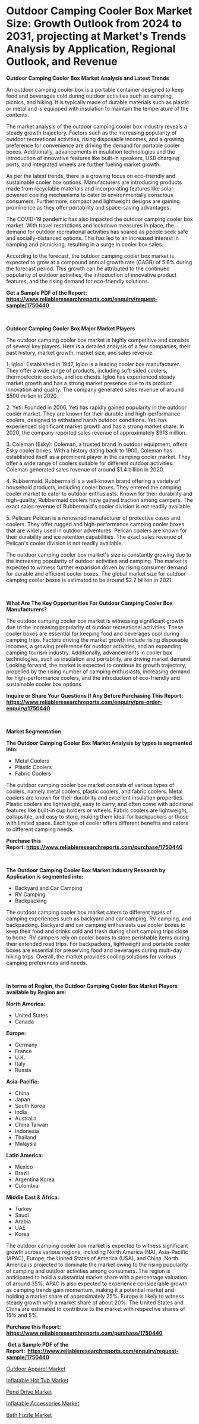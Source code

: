 <p><h1>Outdoor Camping Cooler Box Market Size: Growth Outlook from 2024 to 2031, projecting at Market's Trends Analysis by Application, Regional Outlook, and Revenue</h1></p><p><strong>Outdoor Camping Cooler Box Market Analysis and Latest Trends</strong></p>
<p><p>An outdoor camping cooler box is a portable container designed to keep food and beverages cold during outdoor activities such as camping, picnics, and hiking. It is typically made of durable materials such as plastic or metal and is equipped with insulation to maintain the temperature of the contents.</p><p>The market analysis of the outdoor camping cooler box industry reveals a steady growth trajectory. Factors such as the increasing popularity of outdoor recreational activities, rising disposable incomes, and a growing preference for convenience are driving the demand for portable cooler boxes. Additionally, advancements in insulation technologies and the introduction of innovative features like built-in speakers, USB charging ports, and integrated wheels are further fueling market growth.</p><p>As per the latest trends, there is a growing focus on eco-friendly and sustainable cooler box options. Manufacturers are introducing products made from recyclable materials and incorporating features like solar-powered cooling mechanisms to cater to environmentally conscious consumers. Furthermore, compact and lightweight designs are gaining prominence as they offer portability and space-saving advantages.</p><p>The COVID-19 pandemic has also impacted the outdoor camping cooler box market. With travel restrictions and lockdown measures in place, the demand for outdoor recreational activities has soared as people seek safe and socially-distanced options. This has led to an increased interest in camping and picnicking, resulting in a surge in cooler box sales.</p><p>According to the forecast, the outdoor camping cooler box market is expected to grow at a compound annual growth rate (CAGR) of 5.6% during the forecast period. This growth can be attributed to the continued popularity of outdoor activities, the introduction of innovative product features, and the rising demand for eco-friendly solutions.</p></p>
<p><strong>Get a Sample PDF of the Report:&nbsp; <a href="https://www.reliableresearchreports.com/enquiry/request-sample/1750440">https://www.reliableresearchreports.com/enquiry/request-sample/1750440</a></strong></p>
<p>&nbsp;</p>
<p><strong>Outdoor Camping Cooler Box Major Market Players</strong></p>
<p><p>The outdoor camping cooler box market is highly competitive and consists of several key players. Here is a detailed analysis of a few companies, their past history, market growth, market size, and sales revenue:</p><p>1. Igloo: Established in 1947, Igloo is a leading cooler box manufacturer. They offer a wide range of products, including soft-sided coolers, thermoelectric coolers, and ice chests. Igloo has experienced steady market growth and has a strong market presence due to its product innovation and quality. The company generated sales revenue of around $500 million in 2020.</p><p>2. Yeti: Founded in 2006, Yeti has rapidly gained popularity in the outdoor cooler market. They are known for their durable and high-performance coolers, designed to withstand harsh outdoor conditions. Yeti has experienced significant market growth and has a strong market share. In 2020, the company reported sales revenue of approximately $913 million.</p><p>3. Coleman (Esky): Coleman, a trusted brand in outdoor equipment, offers Esky cooler boxes. With a history dating back to 1900, Coleman has established itself as a prominent player in the camping cooler market. They offer a wide range of coolers suitable for different outdoor activities. Coleman generated sales revenue of around $1.4 billion in 2020.</p><p>4. Rubbermaid: Rubbermaid is a well-known brand offering a variety of household products, including cooler boxes. They entered the camping cooler market to cater to outdoor enthusiasts. Known for their durability and high-quality, Rubbermaid coolers have gained traction among campers. The exact sales revenue of Rubbermaid's cooler division is not readily available.</p><p>5. Pelican: Pelican is a renowned manufacturer of protective cases and coolers. They offer rugged and high-performance camping cooler boxes that are widely used in outdoor adventures. Pelican coolers are known for their durability and ice retention capabilities. The exact sales revenue of Pelican's cooler division is not readily available.</p><p>The outdoor camping cooler box market's size is constantly growing due to the increasing popularity of outdoor activities and camping. The market is expected to witness further expansion driven by rising consumer demand for durable and efficient cooler boxes. The global market size for outdoor camping cooler boxes is estimated to be around $2.7 billion in 2021.</p></p>
<p>&nbsp;</p>
<p><strong>What Are The Key Opportunities For Outdoor Camping Cooler Box Manufacturers?</strong></p>
<p><p>The outdoor camping cooler box market is witnessing significant growth due to the increasing popularity of outdoor recreational activities. These cooler boxes are essential for keeping food and beverages cool during camping trips. Factors driving the market growth include rising disposable incomes, a growing preference for outdoor activities, and an expanding camping tourism industry. Additionally, advancements in cooler box technologies, such as insulation and portability, are driving market demand. Looking forward, the market is expected to continue its growth trajectory, propelled by the rising number of camping enthusiasts, increasing demand for high-performance coolers, and the introduction of eco-friendly and sustainable cooler box options.</p></p>
<p><strong>Inquire or Share Your Questions If Any Before Purchasing This Report: <a href="https://www.reliableresearchreports.com/enquiry/pre-order-enquiry/1750440">https://www.reliableresearchreports.com/enquiry/pre-order-enquiry/1750440</a></strong></p>
<p>&nbsp;</p>
<p><strong>Market Segmentation</strong></p>
<p><strong>The Outdoor Camping Cooler Box Market Analysis by types is segmented into:</strong></p>
<p><ul><li>Metal Coolers</li><li>Plastic Coolers</li><li>Fabric Coolers</li></ul></p>
<p><p>The outdoor camping cooler box market consists of various types of coolers, namely metal coolers, plastic coolers, and fabric coolers. Metal coolers are known for their durability and excellent insulation properties. Plastic coolers are lightweight, easy to carry, and often come with additional features like built-in cup holders or wheels. Fabric coolers are lightweight, collapsible, and easy to store, making them ideal for backpackers or those with limited space. Each type of cooler offers different benefits and caters to different camping needs.</p></p>
<p><strong>Purchase this Report:&nbsp;<a href="https://www.reliableresearchreports.com/purchase/1750440">https://www.reliableresearchreports.com/purchase/1750440</a></strong></p>
<p>&nbsp;</p>
<p><strong>The Outdoor Camping Cooler Box Market Industry Research by Application is segmented into:</strong></p>
<p><ul><li>Backyard and Car Camping</li><li>RV Camping</li><li>Backpacking</li></ul></p>
<p><p>The outdoor camping cooler box market caters to different types of camping experiences such as backyard and car camping, RV camping, and backpacking. Backyard and car camping enthusiasts use cooler boxes to keep their food and drinks cold and fresh during short camping trips close to home. RV campers rely on cooler boxes to store perishable items during their extended road trips. For backpackers, lightweight and portable cooler boxes are essential for preserving food and beverages during multi-day hiking trips. Overall, the market provides cooling solutions for various camping preferences and needs.</p></p>
<p>&nbsp;</p>
<p><strong>In terms of Region, the Outdoor Camping Cooler Box Market Players available by Region are:</strong></p>
<p>
    <p> <strong> North America: </strong>
        <ul>
            <li>United States</li>
            <li>Canada</li>
        </ul>
        </p> 
    <p> <strong> Europe: </strong>
        <ul>
            <li>Germany</li>
            <li>France</li>
            <li>U.K.</li>
            <li>Italy</li>
            <li>Russia</li>
        </ul>
        </p> 
    <p> <strong> Asia-Pacific: </strong>
        <ul>
            <li>China</li>
            <li>Japan</li>
            <li>South Korea</li>
            <li>India</li>
            <li>Australia</li>
            <li>China Taiwan</li>
            <li>Indonesia</li>
            <li>Thailand</li>
            <li>Malaysia</li>
        </ul>
        </p> 
    <p> <strong> Latin America: </strong>
        <ul>
            <li>Mexico</li>
            <li>Brazil</li>
            <li>Argentina Korea</li>
            <li>Colombia</li>
        </ul>
        </p> 
    <p> <strong> Middle East & Africa: </strong>
        <ul>
            <li>Turkey</li>
            <li>Saudi</li>
            <li>Arabia</li>
            <li>UAE</li>
            <li>Korea</li>
        </ul>
    </p>
    </p>
<p><p>The outdoor camping cooler box market is expected to witness significant growth across various regions, including North America (NA), Asia-Pacific (APAC), Europe, the United States of America (USA), and China. North America is projected to dominate the market owing to the rising popularity of camping and outdoor activities among consumers. The region is anticipated to hold a substantial market share with a percentage valuation of around 35%. APAC is also expected to experience considerable growth as camping trends gain momentum, making it a potential market and holding a market share of approximately 25%. Europe is likely to witness steady growth with a market share of about 20%. The United States and China are estimated to contribute to the market with respective shares of 15% and 5%.</p></p>
<p><strong>Purchase this Report: <a href="https://www.reliableresearchreports.com/purchase/1750440">https://www.reliableresearchreports.com/purchase/1750440</a></strong></p>
<p>&nbsp;<strong>Get a Sample PDF of the Report:&nbsp;&nbsp;<a href="https://www.reliableresearchreports.com/enquiry/request-sample/1750440">https://www.reliableresearchreports.com/enquiry/request-sample/1750440</a></strong></p>
<p><strong></strong></p>
<p><p><a href="https://github.com/ambrozg/Market-Research-Report-List-2/blob/main/outdoor-apparel-market.md">Outdoor Apparel Market</a></p><p><a href="https://github.com/deliacustodio40/Market-Research-Report-List-2/blob/main/inflatable-hot-tub-market.md">Inflatable Hot Tub Market</a></p><p><a href="https://github.com/dzharov81/Market-Research-Report-List-2/blob/main/pend-drive-market.md">Pend Drive Market</a></p><p><a href="https://github.com/maliyahmorrow6654/Market-Research-Report-List-2/blob/main/inflatable-accessories-market.md">Inflatable Accessories Market</a></p><p><a href="https://github.com/scarol104/Market-Research-Report-List-2/blob/main/bath-fizzle-market.md">Bath Fizzle Market</a></p></p>